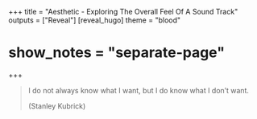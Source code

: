 +++
title = "Aesthetic - Exploring The Overall Feel Of A Sound Track"
outputs = ["Reveal"]
[reveal_hugo]
theme = "blood"
# show_notes = "separate-page"
+++

> I do not always know what I want, but I do know what I don’t want.
>
> (Stanley Kubrick)
